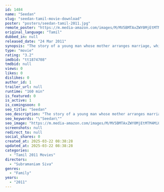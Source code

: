 ```yaml
---
id: 1484
name: "Seedan"
slug: "seedan-tamil-movie-download"
poster: "posters/seedan-tamil-2011.jpg"
remote_poster: "https://m.media-amazon.com/images/M/MV5BMTAxZWY0MjEtMTM4Mi00MGU4LTlkNzItYmNjNTdhZTRjY2E5XkEyXkFqcGc@._V1_SX300.jpg"
original_language: "Tamil"
dubbed_in: null
released_date: "24 Mar 2011"
synopsis: "The story of a young man whose mother arranges marriage, while he truly loves another girl. It is believed that god may come down to earth in a human form to help those in need. Movie has comedy scenes as well as good message."
type: "movie"
rating: "3.2"
imdbid: "tt1874708"
tmdbid: null
views: 0
likes: 0
dislikes: 0
author_id: 1
trailer_url: null
runtime: "160 min"
is_featured: 0
is_active: 1
is_comingsoon: 0
seo_title: "Seedan"
seo_description: "The story of a young man whose mother arranges marriage, while he truly loves another girl. It is believed that god may come down to earth in a human form to help those in need. Movie has comedy scenes as well as good message."
seo_keywords: "\"Seedan\""
seo_image: "https://m.media-amazon.com/images/M/MV5BMTAxZWY0MjEtMTM4Mi00MGU4LTlkNzItYmNjNTdhZTRjY2E5XkEyXkFqcGc@._V1_SX300.jpg"
screenshots: null
redirect_to: null
social_shares: 0
created_at: 2025-03-22 08:38:28
updated_at: 2025-03-22 08:38:28
categories:
  - "Tamil 2011 Movies"
directors:
  - "Subramaniam Siva"
genres:
  - "Family"
years:
  - "2011"
---
```

